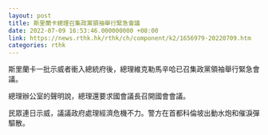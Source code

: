 ```yaml
---
layout: post
title: 斯里蘭卡總理召集政黨領袖舉行緊急會議
date: 2022-07-09 16:53:46.000000000 +08:00
link: https://news.rthk.hk/rthk/ch/component/k2/1656979-20220709.htm
categories: rthk
---
```


斯里蘭卡一批示威者衝入總統府後，總理維克勒馬辛哈已召集政黨領袖舉行緊急會議。

總理辦公室的聲明說，總理還要求國會議長召開國會會議。 

民眾連日示威，議議政府處理經濟危機不力。警方在首都科倫坡出動水炮和催淚彈驅散。
